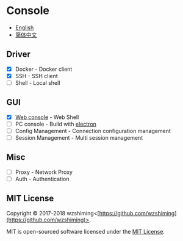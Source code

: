 # Console

 - [English](./README.md)
 - [简体中文](./README_cn.md)

## Driver
 - [x] Docker - Docker client
 - [x] SSH - SSH client
 - [ ] Shell - Local shell

## GUI
 - [x] [Web console](./cmd/web_console/) - Web Shell
 - [ ] PC console - Build with [electron](https://github.com/electron/electron)
 - [ ] Config Management - Connection configuration management
 - [ ] Session Management - Multi session management
 
 ## Misc
 - [ ] Proxy - Network Proxy
 - [ ] Auth - Authentication
 
 ## MIT License

Copyright © 2017-2018 wzshiming<[https://github.com/wzshiming](https://github.com/wzshiming)>.

MIT is open-sourced software licensed under the [MIT License](https://opensource.org/licenses/MIT).